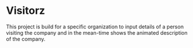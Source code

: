 # Visitorz
This project is build for a specific organization to input details of a person visiting the company and in the mean-time shows the animated description of the company.
